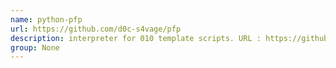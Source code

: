 ```yaml
---
name: python-pfp
url: https://github.com/d0c-s4vage/pfp
description: interpreter for 010 template scripts. URL : https://github.com/d0c-s4vage/pfp Groups : None
group: None
---
```

